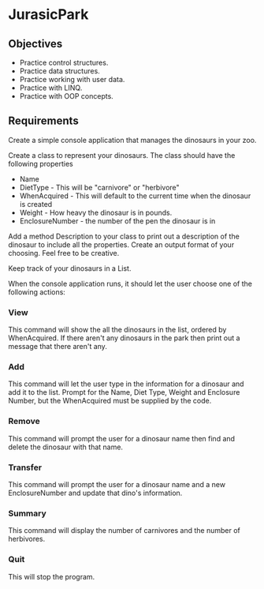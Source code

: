 # JurasicPark

## Objectives

- Practice control structures.
- Practice data structures.
- Practice working with user data.
- Practice with LINQ.
- Practice with OOP concepts.

## Requirements

Create a simple console application that manages the dinosaurs in your zoo.

Create a class to represent your dinosaurs. The class should have the following properties

- Name
- DietType - This will be "carnivore" or "herbivore"
- WhenAcquired - This will default to the current time when the dinosaur is created
- Weight - How heavy the dinosaur is in pounds.
- EnclosureNumber - the number of the pen the dinosaur is in

Add a method Description to your class to print out a description of the dinosaur to include all the properties. Create an output format of your choosing. Feel free to be creative.

Keep track of your dinosaurs in a List<Dinosaur>.

When the console application runs, it should let the user choose one of the following actions:

### View

This command will show the all the dinosaurs in the list, ordered by WhenAcquired. If there aren't any dinosaurs in the park then print out a message that there aren't any.

### Add

This command will let the user type in the information for a dinosaur and add it to the list. Prompt for the Name, Diet Type, Weight and Enclosure Number, but the WhenAcquired must be supplied by the code.

### Remove

This command will prompt the user for a dinosaur name then find and delete the dinosaur with that name.

### Transfer

This command will prompt the user for a dinosaur name and a new EnclosureNumber and update that dino's information.

### Summary

This command will display the number of carnivores and the number of herbivores.

### Quit

This will stop the program.
